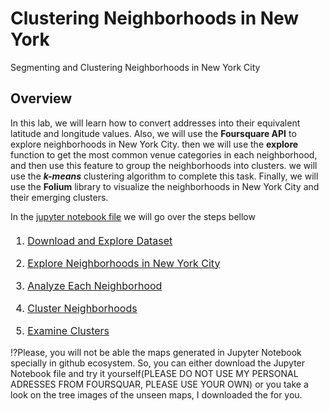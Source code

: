 # Clustering Neighborhoods in New York
Segmenting and Clustering Neighborhoods in New York City

## Overview

In this lab, we will learn how to convert addresses into their equivalent latitude and longitude values. Also, we will use the **Foursquare API** to explore neighborhoods in New York City. then we will use the **explore** function to get the most common venue categories in each neighborhood, and then use this feature to group the neighborhoods into clusters. we will use the **_k-means_** clustering algorithm to complete this task. Finally, we will use the **Folium** library to visualize the neighborhoods in New York City and their emerging clusters.

In the [jupyter notebook file](https://github.com/zekaouinoureddine/Clustering-Neighborhoods-in-New-York/blob/main/Clustering%20Neighborhoods%20in%20New%20York.ipynb) we will go over the steps bellow

<div class="alert alert-block alert-info" style="margin-top: 20px">

<font size = 3>

1. <a href="#item1">Download and Explore Dataset</a>

2. <a href="#item2">Explore Neighborhoods in New York City</a>

3. <a href="#item3">Analyze Each Neighborhood</a>

4. <a href="#item4">Cluster Neighborhoods</a>

5. <a href="#item5">Examine Clusters</a>    
</font>
</div>

⁉️Please, you will not be able the maps generated in Jupyter Notebook specially in github ecosystem. So, you can either download the Jupyter Notebook file and try it yourself(PLEASE DO NOT USE MY PERSONAL ADRESSES FROM FOURSQUAR, PLEASE USE YOUR OWN) or you take a look on the tree images of the unseen maps, I downloaded the for you. 
